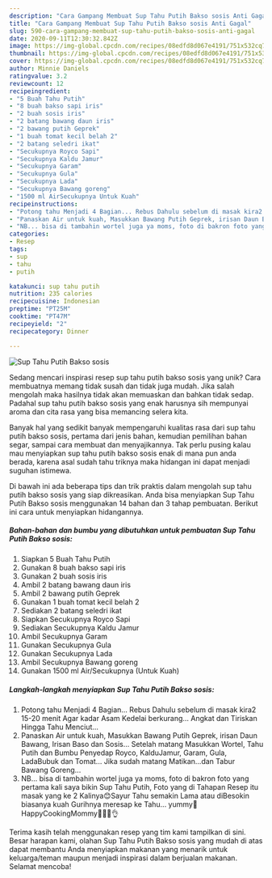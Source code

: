 ```yaml
---
description: "Cara Gampang Membuat Sup Tahu Putih Bakso sosis Anti Gagal"
title: "Cara Gampang Membuat Sup Tahu Putih Bakso sosis Anti Gagal"
slug: 590-cara-gampang-membuat-sup-tahu-putih-bakso-sosis-anti-gagal
date: 2020-09-11T12:30:32.842Z
image: https://img-global.cpcdn.com/recipes/08edfd8d067e4191/751x532cq70/sup-tahu-putih-bakso-sosis-foto-resep-utama.jpg
thumbnail: https://img-global.cpcdn.com/recipes/08edfd8d067e4191/751x532cq70/sup-tahu-putih-bakso-sosis-foto-resep-utama.jpg
cover: https://img-global.cpcdn.com/recipes/08edfd8d067e4191/751x532cq70/sup-tahu-putih-bakso-sosis-foto-resep-utama.jpg
author: Minnie Daniels
ratingvalue: 3.2
reviewcount: 12
recipeingredient:
- "5 Buah Tahu Putih"
- "8 buah bakso sapi iris"
- "2 buah sosis iris"
- "2 batang bawang daun iris"
- "2 bawang putih Geprek"
- "1 buah tomat kecil belah 2"
- "2 batang seledri ikat"
- "Secukupnya Royco Sapi"
- "Secukupnya Kaldu Jamur"
- "Secukupnya Garam"
- "Secukupnya Gula"
- "Secukupnya Lada"
- "Secukupnya Bawang goreng"
- "1500 ml AirSecukupnya Untuk Kuah"
recipeinstructions:
- "Potong tahu Menjadi 4 Bagian... Rebus Dahulu sebelum di masak kira2 15-20 menit Agar kadar Asam Kedelai berkurang... Angkat dan Tiriskan Hingga Tahu Menciut..."
- "Panaskan Air untuk kuah, Masukkan Bawang Putih Geprek, irisan Daun Bawang, Irisan Baso dan Sosis... Setelah matang Masukkan Wortel, Tahu Putih dan Bumbu Penyedap Royco, KalduJamur, Garam, Gula, LadaBubuk dan Tomat... Jika sudah matang Matikan...dan Tabur Bawang Goreng..."
- "NB... bisa di tambahin wortel juga ya moms, foto di bakron foto yang pertama kali saya bikin Sup Tahu Putih, Foto yang di Tahapan Resep itu masak yang ke 2 Kalinya😊Sayur Tahu semakin Lama atau diBesokin biasanya kuah Gurihnya meresap ke Tahu... yummy🤤 HappyCookingMommy👩‍🍳😘👌"
categories:
- Resep
tags:
- sup
- tahu
- putih

katakunci: sup tahu putih 
nutrition: 235 calories
recipecuisine: Indonesian
preptime: "PT25M"
cooktime: "PT47M"
recipeyield: "2"
recipecategory: Dinner

---
```



![Sup Tahu Putih Bakso sosis](https://img-global.cpcdn.com/recipes/08edfd8d067e4191/751x532cq70/sup-tahu-putih-bakso-sosis-foto-resep-utama.jpg)

Sedang mencari inspirasi resep sup tahu putih bakso sosis yang unik? Cara membuatnya memang tidak susah dan tidak juga mudah. Jika salah mengolah maka hasilnya tidak akan memuaskan dan bahkan tidak sedap. Padahal sup tahu putih bakso sosis yang enak harusnya sih mempunyai aroma dan cita rasa yang bisa memancing selera kita.

Banyak hal yang sedikit banyak mempengaruhi kualitas rasa dari sup tahu putih bakso sosis, pertama dari jenis bahan, kemudian pemilihan bahan segar, sampai cara membuat dan menyajikannya. Tak perlu pusing kalau mau menyiapkan sup tahu putih bakso sosis enak di mana pun anda berada, karena asal sudah tahu triknya maka hidangan ini dapat menjadi suguhan istimewa.




Di bawah ini ada beberapa tips dan trik praktis dalam mengolah sup tahu putih bakso sosis yang siap dikreasikan. Anda bisa menyiapkan Sup Tahu Putih Bakso sosis menggunakan 14 bahan dan 3 tahap pembuatan. Berikut ini cara untuk menyiapkan hidangannya.

<!--inarticleads1-->

##### Bahan-bahan dan bumbu yang dibutuhkan untuk pembuatan Sup Tahu Putih Bakso sosis:

1. Siapkan 5 Buah Tahu Putih
1. Gunakan 8 buah bakso sapi iris
1. Gunakan 2 buah sosis iris
1. Ambil 2 batang bawang daun iris
1. Ambil 2 bawang putih Geprek
1. Gunakan 1 buah tomat kecil belah 2
1. Sediakan 2 batang seledri ikat
1. Siapkan Secukupnya Royco Sapi
1. Sediakan Secukupnya Kaldu Jamur
1. Ambil Secukupnya Garam
1. Gunakan Secukupnya Gula
1. Gunakan Secukupnya Lada
1. Ambil Secukupnya Bawang goreng
1. Gunakan 1500 ml Air/Secukupnya (Untuk Kuah)




<!--inarticleads2-->

##### Langkah-langkah menyiapkan Sup Tahu Putih Bakso sosis:

1. Potong tahu Menjadi 4 Bagian... Rebus Dahulu sebelum di masak kira2 15-20 menit Agar kadar Asam Kedelai berkurang... Angkat dan Tiriskan Hingga Tahu Menciut...
1. Panaskan Air untuk kuah, Masukkan Bawang Putih Geprek, irisan Daun Bawang, Irisan Baso dan Sosis... Setelah matang Masukkan Wortel, Tahu Putih dan Bumbu Penyedap Royco, KalduJamur, Garam, Gula, LadaBubuk dan Tomat... Jika sudah matang Matikan...dan Tabur Bawang Goreng...
1. NB... bisa di tambahin wortel juga ya moms, foto di bakron foto yang pertama kali saya bikin Sup Tahu Putih, Foto yang di Tahapan Resep itu masak yang ke 2 Kalinya😊Sayur Tahu semakin Lama atau diBesokin biasanya kuah Gurihnya meresap ke Tahu... yummy🤤 HappyCookingMommy👩‍🍳😘👌




Terima kasih telah menggunakan resep yang tim kami tampilkan di sini. Besar harapan kami, olahan Sup Tahu Putih Bakso sosis yang mudah di atas dapat membantu Anda menyiapkan makanan yang menarik untuk keluarga/teman maupun menjadi inspirasi dalam berjualan makanan. Selamat mencoba!
